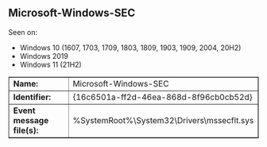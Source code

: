 ## Microsoft-Windows-SEC

Seen on:
* Windows 10 (1607, 1703, 1709, 1803, 1809, 1903, 1909, 2004, 20H2)
* Windows 2019
* Windows 11 (21H2)

<table border="1" class="docutils">
  <tbody>
    <tr>
      <td><b>Name:</b></td>
      <td>Microsoft-Windows-SEC</td>
    </tr>
    <tr>
      <td><b>Identifier:</b></td>
      <td>{16c6501a-ff2d-46ea-868d-8f96cb0cb52d}</td>
    </tr>
    <tr>
      <td><b>Event message file(s):</b></td>
      <td>%SystemRoot%\System32\Drivers\mssecflt.sys</td>
    </tr>
  </tbody>
</table>

&nbsp;


